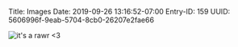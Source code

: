Title: Images
Date: 2019-09-26 13:16:52-07:00
Entry-ID: 159
UUID: 5606996f-9eab-5704-8cb0-26207e2fae66

![it's a rawr &lt;3](/images/rawr.jpg "It's a rawr! &lt;3")

